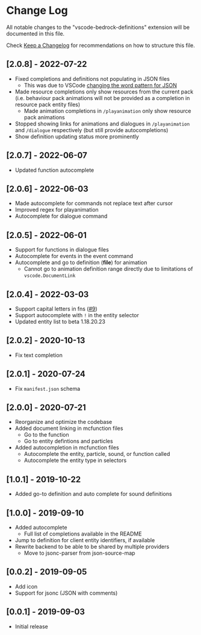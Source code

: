 # Change Log

All notable changes to the "vscode-bedrock-definitions" extension will be documented in this file.

Check [Keep a Changelog](http://keepachangelog.com/) for recommendations on how to structure this file.

## [2.0.8] - 2022-07-22
- Fixed completions and definitions not populating in JSON files
  - This was due to VSCode [changing the word pattern for JSON](https://code.visualstudio.com/updates/v1_69#_json-word-pattern-change)
- Made resource completions only show resources from the current pack (i.e. behaviour pack animations will not be provided as a completion in resource pack entity files)
  - Made animation completions in `/playanimation` only show resource pack animations
- Stopped showing links for animations and dialogues in `/playanimation` and `/dialogue` respectively (but still provide autocompletions)
- Show definition updating status more prominently

## [2.0.7] - 2022-06-07
- Updated function autocomplete

## [2.0.6] - 2022-06-03
- Made autocomplete for commands not replace text after cursor
- Improved regex for playanimation
- Autocomplete for dialogue command

## [2.0.5] - 2022-06-01
- Support for functions in dialogue files
- Autocomplete for events in the event command
- Autocomplete and go to definition (**file**) for animation
  - Cannot go to animation definition range directly due to limitations of `vscode.DocumentLink`

## [2.0.4] - 2022-03-03
- Support capital letters in fns ([#9](https://github.com/destruc7i0n/vscode-bedrock-definitions/issues/9))
- Support autocomplete with `!` in the entity selector
- Updated entity list to beta 1.18.20.23

## [2.0.2] - 2020-10-13
- Fix text completion

## [2.0.1] - 2020-07-24
- Fix `manifest.json` schema

## [2.0.0] - 2020-07-21

- Reorganize and optimize the codebase
- Added document linking in mcfunction files
  - Go to the function
  - Go to entity defintions and particles
- Added autocompletion in mcfunction files
  - Autocomplete the entity, particle, sound, or function called
  - Autocomplete the entity type in selectors

## [1.0.1] - 2019-10-22

- Added go-to definition and auto complete for sound definitions

## [1.0.0] - 2019-09-10

- Added autocomplete
  - Full list of completions available in the README
- Jump to definition for client entity identifiers, if available
- Rewrite backend to be able to be shared by multiple providers
  - Move to jsonc-parser from json-source-map

## [0.0.2] - 2019-09-05

- Add icon
- Support for jsonc (JSON with comments)

## [0.0.1] - 2019-09-03

- Initial release